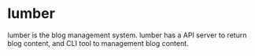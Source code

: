# lumber

lumber is the blog management system. lumber has a API server to return blog content, and CLI tool to management blog content.
